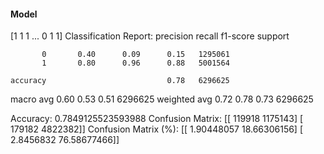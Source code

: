 #### Model
[1 1 1 ... 0 1 1]
Classification Report:
              precision    recall  f1-score   support

           0       0.40      0.09      0.15   1295061
           1       0.80      0.96      0.88   5001564

    accuracy                           0.78   6296625
   macro avg       0.60      0.53      0.51   6296625
weighted avg       0.72      0.78      0.73   6296625

Accuracy: 0.7849125523593988
Confusion Matrix:
[[ 119918 1175143]
 [ 179182 4822382]]
Confusion Matrix (%):
[[ 1.90448057 18.66306156]
 [ 2.8456832  76.58677466]]
